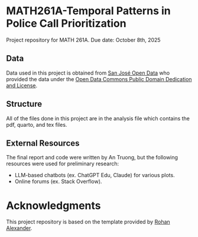 # MATH261A-Temporal Patterns in Police Call Prioritization
Project repository for MATH 261A.
Due date: October 8th, 2025

## Data 

Data used in this project is obtained from [San José Open Data](https://data.sanjoseca.gov/) who provided the data under the [Open Data Commons Public Domain Dedication and License](https://opendatacommons.org/licenses/pddl/1-0/).

## Structure 
All of the files done in this project are in the analysis file which contains the pdf, quarto, and tex files. 

## External Resources

The final report and code were written by An Truong, but the following resources were used for preliminary research:

* LLM-based chatbots (ex. ChatGPT Edu, Claude) for various plots. 
* Online forums (ex. Stack Overflow).

# Acknowledgments

This project repository is based on the template provided by [Rohan Alexander](https://github.com/RohanAlexander/starter_folder/tree/main).
